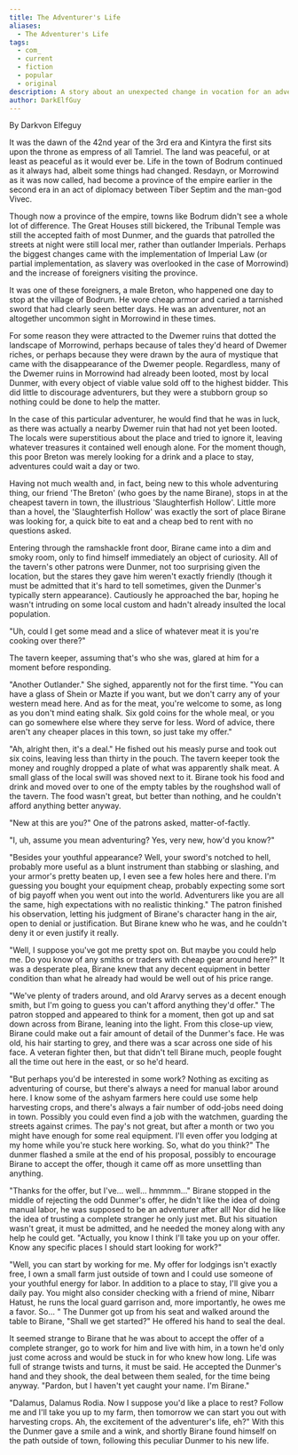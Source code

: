 ```yaml
---
title: The Adventurer's Life
aliases:
  - The Adventurer's Life
tags:
  - com_
  - current
  - fiction
  - popular
  - original
description: A story about an unexpected change in vocation for an adventurer.
author: DarkElfGuy
---
```

By Darkvon Elfeguy
  
It was the dawn of the 42nd year of the 3rd era and Kintyra the first sits upon the throne as empress of all Tamriel. The land was peaceful, or at least as peaceful as it would ever be. Life in the town of Bodrum continued as it always had, albeit some things had changed. Resdayn, or Morrowind as it was now called, had become a province of the empire earlier in the second era in an act of diplomacy between Tiber Septim and the man-god Vivec.  
  
Though now a province of the empire, towns like Bodrum didn't see a whole lot of difference. The Great Houses still bickered, the Tribunal Temple was still the accepted faith of most Dunmer, and the guards that patrolled the streets at night were still local mer, rather than outlander Imperials. Perhaps the biggest changes came with the implementation of Imperial Law (or partial implementation, as slavery was overlooked in the case of Morrowind) and the increase of foreigners visiting the province.  
  
It was one of these foreigners, a male Breton, who happened one day to stop at the village of Bodrum. He wore cheap armor and caried a tarnished sword that had clearly seen better days. He was an adventurer, not an altogether uncommon sight in Morrowind in these times.  
  
For some reason they were attracted to the Dwemer ruins that dotted the landscape of Morrowind, perhaps because of tales they'd heard of Dwemer riches, or perhaps because they were drawn by the aura of mystique that came with the disappearance of the Dwemer people. Regardless, many of the Dwemer ruins in Morrowind had already been looted, most by local Dunmer, with every object of viable value sold off to the highest bidder. This did little to discourage adventurers, but they were a stubborn group so nothing could be done to help the matter.  
  
In the case of this particular adventurer, he would find that he was in luck, as there was actually a nearby Dwemer ruin that had not yet been looted. The locals were superstitious about the place and tried to ignore it, leaving whatever treasures it contained well enough alone. For the moment though, this poor Breton was merely looking for a drink and a place to stay, adventures could wait a day or two.  
  
Having not much wealth and, in fact, being new to this whole adventuring thing, our friend 'The Breton' (who goes by the name Birane), stops in at the cheapest tavern in town, the illustrious 'Slaughterfish Hollow'. Little more than a hovel, the 'Slaughterfish Hollow' was exactly the sort of place Birane was looking for, a quick bite to eat and a cheap bed to rent with no questions asked.  
  
Entering through the ramshackle front door, Birane came into a dim and smoky room, only to find himself immediately an object of curiosity. All of the tavern's other patrons were Dunmer, not too surprising given the location, but the stares they gave him weren't exactly friendly (though it must be admitted that it's hard to tell sometimes, given the Dunmer's typically stern appearance). Cautiously he approached the bar, hoping he wasn't intruding on some local custom and hadn't already insulted the local population.  
  
"Uh, could I get some mead and a slice of whatever meat it is you're cooking over there?"  
  
The tavern keeper, assuming that's who she was, glared at him for a moment before responding.  
  
"Another Outlander." She sighed, apparently not for the first time. "You can have a glass of Shein or Mazte if you want, but we don't carry any of your western mead here. And as for the meat, you're welcome to some, as long as you don't mind eating shalk. Six gold coins for the whole meal, or you can go somewhere else where they serve for less. Word of advice, there aren't any cheaper places in this town, so just take my offer."  
  
"Ah, alright then, it's a deal." He fished out his measly purse and took out six coins, leaving less than thirty in the pouch. The tavern keeper took the money and roughly dropped a plate of what was apparently shalk meat. A small glass of the local swill was shoved next to it. Birane took his food and drink and moved over to one of the empty tables by the roughshod wall of the tavern. The food wasn't great, but better than nothing, and he couldn't afford anything better anyway.  
  
"New at this are you?" One of the patrons asked, matter-of-factly.  
  
"I, uh, assume you mean adventuring? Yes, very new, how'd you know?"  
  
"Besides your youthful appearance? Well, your sword's notched to hell, probably more useful as a blunt instrument than stabbing or slashing, and your armor's pretty beaten up, I even see a few holes here and there. I'm guessing you bought your equipment cheap, probably expecting some sort of big payoff when you went out into the world. Adventurers like you are all the same, high expectations with no realistic thinking." The patron finished his observation, letting his judgment of Birane's character hang in the air, open to denial or justification. But Birane knew who he was, and he couldn't deny it or even justify it really.  
  
"Well, I suppose you've got me pretty spot on. But maybe you could help me. Do you know of any smiths or traders with cheap gear around here?" It was a desperate plea, Birane knew that any decent equipment in better condition than what he already had would be well out of his price range.  
  
"We've plenty of traders around, and old Ararvy serves as a decent enough smith, but I'm going to guess you can't afford anything they'd offer." The patron stopped and appeared to think for a moment, then got up and sat down across from Birane, leaning into the light. From this close-up view, Birane could make out a fair amount of detail of the Dunmer's face. He was old, his hair starting to grey, and there was a scar across one side of his face. A veteran fighter then, but that didn't tell Birane much, people fought all the time out here in the east, or so he'd heard.  
  
"But perhaps you'd be interested in some work? Nothing as exciting as adventuring of course, but there's always a need for manual labor around here. I know some of the ashyam farmers here could use some help harvesting crops, and there's always a fair number of odd-jobs need doing in town. Possibly you could even find a job with the watchmen, guarding the streets against crimes. The pay's not great, but after a month or two you might have enough for some real equipment. I'll even offer you lodging at my home while you're stuck here working. So, what do you think?" The dunmer flashed a smile at the end of his proposal, possibly to encourage Birane to accept the offer, though it came off as more unsettling than anything.  
  
"Thanks for the offer, but I've... well... hmmmm..." Birane stopped in the middle of rejecting the odd Dunmer's offer, he didn't like the idea of doing manual labor, he was supposed to be an adventurer after all! Nor did he like the idea of trusting a complete stranger he only just met. But his situation wasn't great, it must be admitted, and he needed the money along with any help he could get. "Actually, you know I think I'll take you up on your offer. Know any specific places I should start looking for work?"  
  
"Well, you can start by working for me. My offer for lodgings isn't exactly free, I own a small farm just outside of town and I could use someone of your youthful energy for labor. In addition to a place to stay, I'll give you a daily pay. You might also consider checking with a friend of mine, Nibarr Hatust, he runs the local guard garrison and, more importantly, he owes me a favor. So... " The Dunmer got up from his seat and walked around the table to Birane, "Shall we get started?" He offered his hand to seal the deal.  
  
It seemed strange to Birane that he was about to accept the offer of a complete stranger, go to work for him and live with him, in a town he'd only just come across and would be stuck in for who knew how long. Life was full of strange twists and turns, it must be said. He accepted the Dunmer's hand and they shook, the deal between them sealed, for the time being anyway. "Pardon, but I haven't yet caught your name. I'm Birane."  
  
"Dalamus, Dalamus Rodia. Now I suppose you'd like a place to rest? Follow me and I'll take you up to my farm, then tomorrow we can start you out with harvesting crops. Ah, the excitement of the adventurer's life, eh?" With this the Dunmer gave a smile and a wink, and shortly Birane found himself on the path outside of town, following this peculiar Dunmer to his new life.
